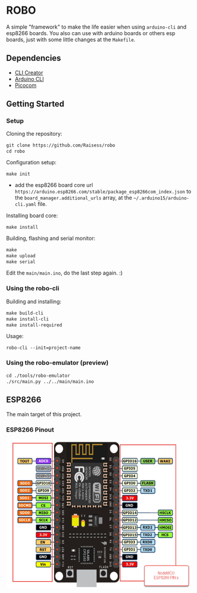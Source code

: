 # ROBO

A simple "framework" to make the life easier when using `arduino-cli` and esp8266 boards.
You also can use with arduino boards or others esp boards, just with some little changes at the `Makefile`.

## Dependencies

- [CLI Creator](https://github.com/Raisess/cli-creator)
- [Arduino CLI](https://github.com/arduino/arduino-cli)
- [Picocom](https://github.com/npat-efault/picocom)

## Getting Started

### Setup

Cloning the repository:

```shell
git clone https://github.com/Raisess/robo
cd robo
```

Configuration setup:

```shell
make init
```

- add the esp8266 board core url `https://arduino.esp8266.com/stable/package_esp8266com_index.json`
to the `board_manager.additional_urls` array, at the `~/.arduino15/arduino-cli.yaml` file.

Installing board core:

```shell
make install
```

Building, flashing and serial monitor:

```shell
make
make upload
make serial
```

Edit the `main/main.ino`, do the last step again. :)

### Using the robo-cli

Building and installing:

```shell
make build-cli
make install-cli
make install-required
```

Usage:

```shell
robo-cli --init=project-name
```

### Using the robo-emulator (preview)

```shell
cd ./tools/robo-emulator
./src/main.py ../../main/main.ino
```

## ESP8266

The main target of this project.

### ESP8266 Pinout

<img src="./docs/assets/NodeMCU-ESP8266-pinout.png" width="500px" height="400px" />
